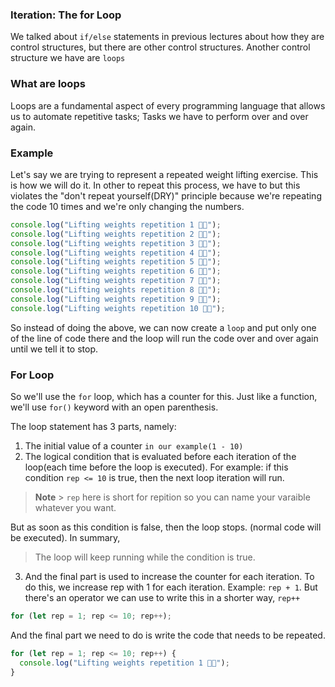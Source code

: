 ### Iteration: The for Loop

We talked about `if/else` statements in previous lectures about how they are control structures, but there are other control structures. Another control structure we have are `loops`

### What are loops

Loops are a fundamental aspect of every programming language that allows us to automate repetitive tasks; Tasks we have to perform over and over again.

### Example

Let's say we are trying to represent a repeated weight lifting exercise. This is how we will do it. In other to repeat this process, we have to but this violates the "don't repeat yourself(DRY)" principle because we're repeating the code 10 times and we're only changing the numbers.

```js
console.log("Lifting weights repetition 1 🏋🏽");
console.log("Lifting weights repetition 2 🏋🏽");
console.log("Lifting weights repetition 3 🏋🏽");
console.log("Lifting weights repetition 4 🏋🏽");
console.log("Lifting weights repetition 5 🏋🏽");
console.log("Lifting weights repetition 6 🏋🏽");
console.log("Lifting weights repetition 7 🏋🏽");
console.log("Lifting weights repetition 8 🏋🏽");
console.log("Lifting weights repetition 9 🏋🏽");
console.log("Lifting weights repetition 10 🏋🏽");
```

So instead of doing the above, we can now create a `loop` and put only one of the line of code there and the loop will run the code over and over again until we tell it to stop.

### For Loop

So we'll use the `for` loop, which has a counter for this. Just like a function, we'll use `for()` keyword with an open parenthesis.

The loop statement has 3 parts, namely:

1. The initial value of a counter `in our example(1 - 10)`
2. The logical condition that is evaluated before each iteration of the loop(each time before the loop is executed). For example: if this condition `rep <= 10` is true, then the next loop iteration will run.

> **Note** > `rep` here is short for repition so you can name your varaible whatever you want.

But as soon as this condition is false, then the loop stops. (normal code will be executed). In summary,

> The loop will keep running while the condition is true.

3. And the final part is used to increase the counter for each iteration. To do this, we increase rep with 1 for each iteration. Example: `rep + 1`. But there's an operator we can use to write this in a shorter way, `rep++`

```js
for (let rep = 1; rep <= 10; rep++);
```

And the final part we need to do is write the code that needs to be repeated.

```js
for (let rep = 1; rep <= 10; rep++) {
  console.log("Lifting weights repetition 1 🏋🏽");
}
```
